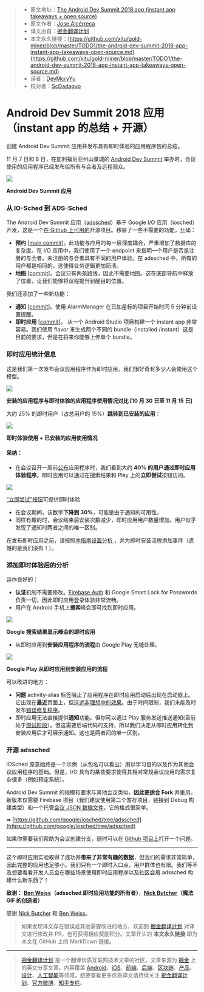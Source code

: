 > * 原文地址：[The Android Dev Summit 2018 app (instant app takeaways + open source)](https://medium.com/androiddevelopers/the-android-dev-summit-2018-app-instant-app-takeaways-open-source-e5b590f78f38)
> * 原文作者：[Jose Alcérreca](https://medium.com/@JoseAlcerreca)
> * 译文出自：[掘金翻译计划](https://github.com/xitu/gold-miner)
> * 本文永久链接：[https://github.com/xitu/gold-miner/blob/master/TODO1/the-android-dev-summit-2018-app-instant-app-takeaways-open-source.md](https://github.com/xitu/gold-miner/blob/master/TODO1/the-android-dev-summit-2018-app-instant-app-takeaways-open-source.md)
> * 译者：[DevMcryYu](https://github.com/devmcryyu)
> * 校对者：[ScDadaguo](https://github.com/ScDadaguo)

# Android Dev Summit 2018 应用（instant app 的总结 + 开源）

创建 Android Dev Summit 应用并发布具有即时体验的应用程序包的总结。

11 月 7 日和 8 日，在加利福尼亚州山景城的 [Android Dev Summit](https://developer.android.com/dev-summit/) 举办时，会议使用的应用程序已经发布给所有与会者及远程观众。

![](https://cdn-images-1.medium.com/max/2000/1*F12l55pOjn7vPiXBrbklCg.png)

**Android Dev Summit 应用**

### 从 IO-Sched 到 ADS-Sched

The Android Dev Summit 应用（[adssched](https://github.com/google/iosched/tree/adssched)）基于 Google I/O 应用（iosched）开发，这是一个[在 Github 上可用的](https://github.com/google/iosched/)开源项目。移除了一些不需要的功能，比如：

*   **预约** [[main commit](https://github.com/google/iosched/commit/65a5eb2d61bdd7507148db4d3b32a34f85a9e422)]。此功能与应用的每一层深度耦合，严重增加了数据库的复杂度。在 I/O 应用中，我们使用了一个 endpoint 来指明一个用户是否是注册的与会者。未注册的与会者具有不同的用户体验。在 adssched 中，所有的用户都是相同的，这使得业务逻辑更加简洁。
*   **地图** [[commit](https://github.com/google/iosched/commit/36c1e942379fcfac9181dcac58db434ebcdbb532)\]。会议只有两条路线，因此不需要地图。这在底部导航中释放了位置，让我们能够将议程提升到醒目的位置。

我们还添加了一些新功能：

*   **通知** [[commit](https://github.com/google/iosched/commit/a13dcdae7e2bee6c287549ef4674a84b78f2218c)]。使用 AlarmManager 在已加星标的项目开始时间 5 分钟前设置提醒。
*   **即时应用** [[commit](https://github.com/google/iosched/commit/07092236185425bb5e10c5b5629377ed9dcc6e10)]。 从一个 Android Studio 项目构建一个 instant app 非常容易。我们使用 flavor 来生成两个不同的 bundle（installed
/instant）这是目前的要求，但是在将来你能够上传单个 bundle。

### 即时应用统计信息

这是我们第一次发布会议应用程序作为即时应用，我们很好奇有多少人会使用这个模型。

![](https://cdn-images-1.medium.com/max/1600/1*neTrUNi4qRnDiTPMmEEfeQ.png)

**安装的应用程序与即时体验的应用程序使用情况对比 [10 月 30 日至 11 月 15 日]**

大约 25% 的即时用户（占总用户的 15%）**跳转到已安装的应用**：

![](https://cdn-images-1.medium.com/max/1600/1*KomG5B1oxInVkNwXPZkc4w.png)

**即时体验使用 + 已安装的应用使用情况**

#### 采纳：

*   在会议召开一周前[公布](https://android-developers.googleblog.com/2018/10/the-android-dev-summit-app-is-live-get.html)应用程序时，我们看到大约 **40% 的用户通过即时应用体验程序**。即时应用可以通过在搜索结果和 Play 上的**立即尝试**按钮访问。

![](https://cdn-images-1.medium.com/max/1600/1*MLOghqlxxrXtgc38JTcW6A.png)

[“立即尝试”按钮](https://play.google.com/store/apps/details?id=com.google.samples.apps.adssched)可提供即时体验

*   在会议期间，该数字**下降到 30%**，可能是由于通知的可用性。
*   同样有趣的时，会议结束后安装次数减少，即时应用用户数量增加。用户似乎发现了通知时两者之间的唯一区别。

在发布即时应用之前，请按照[本指南设置分析 ](https://developer.android.com/topic/google-play-instant/guides/analytics)，并为即时安装流程添加事件（遗憾的是我们没有！）。

### 添加即时体验后的分析

运作良好的：

*   **认证**机制不需要修改。[Firebase Auth](https://firebase.google.com/docs/auth/) 和 Google Smart Lock for Passwords 负责一切，因此即时应用登录体验非常流畅。
*   用户在 Android 手机上**搜索**峰会即可找到即时应用。

![](https://cdn-images-1.medium.com/max/1600/1*YbmaVwK6kxnXdyf8dJ8C2g.png)

**Google 搜索结果显示峰会的即时应用**

*   从即时应用到**安装应用程序的流程**由 Google Play 无缝处理。

![](https://cdn-images-1.medium.com/max/1600/1*79wg9dJRlV4ulAaTkp4f1Q.gif)

**Google Play 从即时应用到安装应用的流程**

可以改进的地方：

*   **问题** activity-alias 标签阻止了应用程序在即时应用启动后出现在启动器上。它出现在**最近**页面上，但这[远非理想中的效果](https://twitter.com/lehtimaeki/status/1058077669076729857)。由于时间限制，我们未能及时发布[错误修复程序](https://github.com/google/iosched/commit/d5f1fdbfdb9d6c49a256fdaad52a9ea73392c71e)。
*   即时应用无法直接提供**通知**功能。但你可以通过 Play 服务发送推送通知(目前处于[测试阶段](https://docs.google.com/forms/d/e/1FAIpQLSeu5yabEoJNXfTIugoqqhAqI6HMu2ebpLhyHuWZ2D85s4rRLw/viewform)）。但这需要后端代码的支持，所以我们决定从即时应用转化到安装应用后才可展示通知。这也是两者间的唯一区别。

### 开源 adssched

IOSched 原意始终是一个示例（从包名可以看出）用以学习目的以及作为其他会议应用程序的基础。但是，I/O 具有的某些要求使得其相对常规会议应用的需求复杂很多（例如预定系统）。

Android Dev Summit 的规模和要求与其他会议类似，**因此更适合 Fork** 并重用。新版本仅需要 Firebase 项目（我们建议使用第二个暂存项目，链接到 Debug 构建类型）和一个托管[会议 JSON 数据文件](https://github.com/google/iosched/blob/adssched/shared/src/main/resources/conference_data_2018.json)，它的格式很简单。

➡ [https://github.com/google/iosched/tree/adssched](https://github.com/google/iosched/tree/adssched)

如果你需要我们帮助为会议创建分支，随时可以在 [Github 项目上](https://github.com/google/iosched)打开一个问题。

* * *

这个即时应用实验取得了成功并**带来了非常有趣的数据**，但我们的需求非常简单，因此完整的应用也足够小。我们只有一个即时入口点，用户群体也有限。我们等不及想要看看开发人员会在哪些场景使用即时应用程序以及社区会用 adssched 构建什么新东西了！

**致谢：** [**Ben Weiss**](https://medium.com/@keyboardsurfer)**（adssched 即时应用功能的所有者）**，[**Nick Butcher**](https://medium.com/@crafty)**（魔法 GIF 的创造者）**

感谢 [Nick Butcher](https://medium.com/@crafty?source=post_page) 和 [Ben Weiss](https://medium.com/@keyboardsurfer?source=post_page)。

> 如果发现译文存在错误或其他需要改进的地方，欢迎到 [掘金翻译计划](https://github.com/xitu/gold-miner) 对译文进行修改并 PR，也可获得相应奖励积分。文章开头的 **本文永久链接** 即为本文在 GitHub 上的 MarkDown 链接。


---

> [掘金翻译计划](https://github.com/xitu/gold-miner) 是一个翻译优质互联网技术文章的社区，文章来源为 [掘金](https://juejin.im) 上的英文分享文章。内容覆盖 [Android](https://github.com/xitu/gold-miner#android)、[iOS](https://github.com/xitu/gold-miner#ios)、[前端](https://github.com/xitu/gold-miner#前端)、[后端](https://github.com/xitu/gold-miner#后端)、[区块链](https://github.com/xitu/gold-miner#区块链)、[产品](https://github.com/xitu/gold-miner#产品)、[设计](https://github.com/xitu/gold-miner#设计)、[人工智能](https://github.com/xitu/gold-miner#人工智能)等领域，想要查看更多优质译文请持续关注 [掘金翻译计划](https://github.com/xitu/gold-miner)、[官方微博](http://weibo.com/juejinfanyi)、[知乎专栏](https://zhuanlan.zhihu.com/juejinfanyi)。
